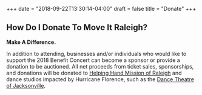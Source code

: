 +++
date = "2018-09-22T13:30:14-04:00"
draft = false
title = "Donate"
+++
## How Do I Donate To Move It Raleigh?

**Make A Difference.**

In addition to attending, businesses and/or individuals who would like to support the 2018 Benefit Concert can become a sponsor or provide a donation to be auctioned. All net proceeds from ticket sales, sponsorships, and donations will be donated to [Helping Hand Mission of Raleigh](http://helpinghandmission.org/) and dance studios impacted by Hurricane Florence, such as the [Dance Theatre of Jacksonville](http://dancetheatreofjacksonville.com/).